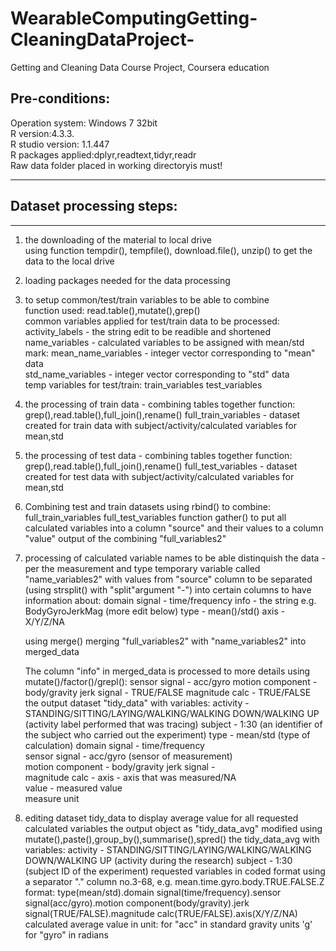# WearableComputingGetting-CleaningDataProject-
Getting and Cleaning Data Course Project, Coursera education

## Pre-conditions:
Operation system: Windows 7 32bit  
R version:4.3.3.  
R studio version: 1.1.447  
R packages applied:dplyr,readtext,tidyr,readr  
Raw data folder placed in working directoryis must!  
***

## Dataset processing steps:
----------------------------
1. the downloading of the material to local drive  
	using function tempdir(), tempfile(), download.file(), unzip() to get the data to the local drive  

2. loading packages needed for the data processing  

3. to setup common/test/train variables to be able to combine  
	function used: read.table(),mutate(),grep()  
	common variables applied for test/train data to be processed:  
		activity_labels - the string edit to be readible and shortened  
		name_variables - calculated variables to be assigned with mean/std mark:
			mean_name_variables - integer vector corresponding to "mean" data  
			std_name_variables - integer vector corresponding to "std" data  
	temp variables for test/train:
		train_variables
		test_variables	 	

4. the processing of train data - combining tables together
	function: grep(),read.table(),full_join(),rename()
	full_train_variables - dataset created for train data with subject/activity/calculated variables for mean,std

5. the processing of test data - combining tables together
	function: grep(),read.table(),full_join(),rename()
	full_test_variables - dataset created for test data with subject/activity/calculated variables for mean,std

6. Combining test and train datasets
	using rbind() to combine:
		full_train_variables
		full_test_variables
	function gather() to put all calculated variables into a column "source" and their values to a column "value"
	output of the combining "full_variables2"

7. processing of calculated variable names to be able distinquish the data - per the measurement and type
	temporary variable called "name_variables2" with values from "source" column to be separated (using strsplit() with "split"argument "-") into certain columns to have information about:
		domain signal - time/frequency
		info - the string e.g. BodyGyroJerkMag (more edit below)
		type - mean()/std()
		axis - X/Y/Z/NA
	
	using merge() merging "full_variables2" with "name_variables2" into merged_data
	
	The column "info" in merged_data is processed to more details using mutate()/factor()/grepl():
		sensor signal - acc/gyro
		motion component - body/gravity
		jerk signal - TRUE/FALSE
		magnitude calc - TRUE/FALSE
	the output dataset "tidy_data" with variables:
		activity - STANDING/SITTING/LAYING/WALKING/WALKING DOWN/WALKING UP (activity label performed that was tracing)
		subject  - 1:30 (an identifier of the subject who carried out the experiment)
		type - mean/std (type of calculation)
		domain signal - time/frequency    
		sensor signal - acc/gyro (sensor of measurement)    
		motion component - body/gravity
		jerk signal -     
		magnitude calc - 
		axis - axis that was measured/NA            
		value - measured value           
		measure unit

8. editing dataset tidy_data to display average value for all requested calculated variables
	the output object as "tidy_data_avg" modified using mutate(),paste(),group_by(),summarise(),spred()
	the tidy_data_avg with variables:
		activity - STANDING/SITTING/LAYING/WALKING/WALKING DOWN/WALKING UP (activity during the research)
		subject  - 1:30 (subject ID of the experiment)
		requested variables in coded format using a separator "." column no.3-68, e.g. mean.time.gyro.body.TRUE.FALSE.Z
		format:
		type(mean/std).domain signal(time/frequency).sensor signal(acc/gyro).motion component(body/gravity).jerk signal(TRUE/FALSE).magnitude calc(TRUE/FALSE).axis(X/Y/Z/NA)	
	calculated average value in unit:	for "acc" in standard gravity units 'g'         	
						for "gyro" in radians
